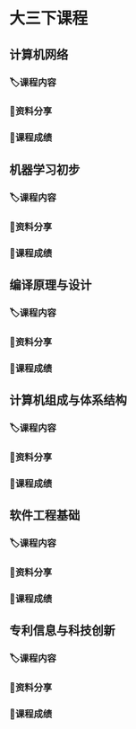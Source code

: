 # 大三下课程
## 计算机网络
### 🏷️课程内容

### 📌资料分享

### 💯课程成绩

## 机器学习初步
### 🏷️课程内容

### 📌资料分享

### 💯课程成绩

## 编译原理与设计
### 🏷️课程内容

### 📌资料分享

### 💯课程成绩

## 计算机组成与体系结构
### 🏷️课程内容

### 📌资料分享

### 💯课程成绩

## 软件工程基础
### 🏷️课程内容

### 📌资料分享

### 💯课程成绩

## 专利信息与科技创新
### 🏷️课程内容

### 📌资料分享

### 💯课程成绩
